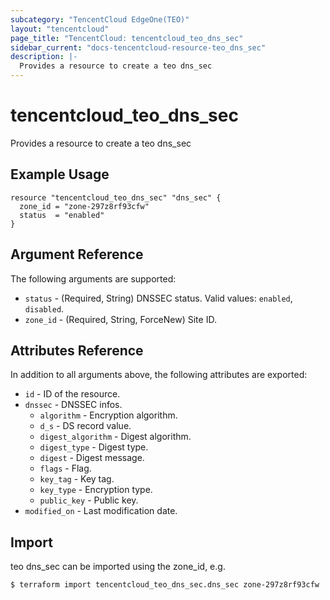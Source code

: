 ```yaml
---
subcategory: "TencentCloud EdgeOne(TEO)"
layout: "tencentcloud"
page_title: "TencentCloud: tencentcloud_teo_dns_sec"
sidebar_current: "docs-tencentcloud-resource-teo_dns_sec"
description: |-
  Provides a resource to create a teo dns_sec
---
```


# tencentcloud_teo_dns_sec

Provides a resource to create a teo dns_sec

## Example Usage

```hcl
resource "tencentcloud_teo_dns_sec" "dns_sec" {
  zone_id = "zone-297z8rf93cfw"
  status  = "enabled"
}
```

## Argument Reference

The following arguments are supported:

* `status` - (Required, String) DNSSEC status. Valid values: `enabled`, `disabled`.
* `zone_id` - (Required, String, ForceNew) Site ID.

## Attributes Reference

In addition to all arguments above, the following attributes are exported:

* `id` - ID of the resource.
* `dnssec` - DNSSEC infos.
  * `algorithm` - Encryption algorithm.
  * `d_s` - DS record value.
  * `digest_algorithm` - Digest algorithm.
  * `digest_type` - Digest type.
  * `digest` - Digest message.
  * `flags` - Flag.
  * `key_tag` - Key tag.
  * `key_type` - Encryption type.
  * `public_key` - Public key.
* `modified_on` - Last modification date.


## Import

teo dns_sec can be imported using the zone_id, e.g.
```
$ terraform import tencentcloud_teo_dns_sec.dns_sec zone-297z8rf93cfw
```

